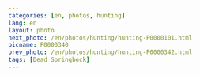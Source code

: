 ```yaml
---
categories: [en, photos, hunting]
lang: en
layout: photo
next_photo: /en/photos/hunting/hunting-P0000101.html
picname: P0000340
prev_photo: /en/photos/hunting/hunting-P0000342.html
tags: [Dead Springbock]
---
```

